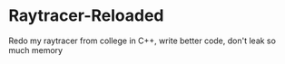 # Raytracer-Reloaded
Redo my raytracer from college in C++, write better code, don't leak so much memory
